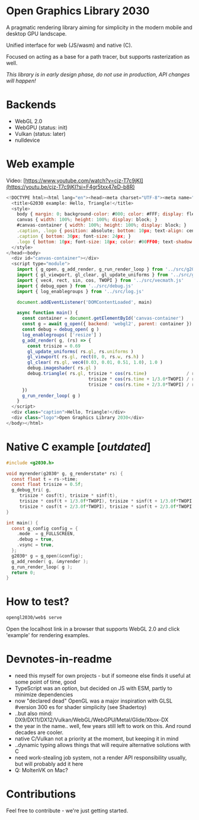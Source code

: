 # Open Graphics Library 2030
<p>A pragmatic rendering library aiming for simplicity in the modern mobile and desktop GPU landscape.</p>
<p>Unified interface for web (JS/wasm) and native (C).</p>
<p>Focused on acting as a base for a path tracer, but supports rasterization as well.</p>

*This library is in early design phase, do not use in production, API changes *will* happen!*

# Backends
* WebGL 2.0
* WebGPU (status: init)
* Vulkan (status: later)
* nulldevice

# Web example
Video: [https://www.youtube.com/watch?v=cjz-T7c9jKI](https://youtu.be/cjz-T7c9jKI?si=F4gr5txx47eD-b8R)
```js
<!DOCTYPE html><html lang="en"><head><meta charset="UTF-8"><meta name="viewport" content="width=device-width, initial-scale=1.0">
  <title>G2030 example: Hello, Triangle!</title>
  <style>
    body { margin: 0; background-color: #000; color: #FFF; display: flex; flex-direction: column; justify-content: flex-end; align-items: center; height: 100vh; }
    canvas { width: 100%; height: 100%; display: block; }
    #canvas-container { width: 100%; height: 100%; display: block; }
    .caption, .logo { position: absolute; bottom: 10px; text-align: center; width: 100%; font-family:'Franklin Gothic Medium', 'Arial Narrow', Arial, sans-serif; }
    .caption { bottom: 30px; font-size: 24px; }
    .logo { bottom: 10px; font-size: 18px; color: #00FF00; text-shadow: 0 0 4px #00A000, 0 0 16px #00A000 }
  </style>
</head><body>
  <div id="canvas-container"></div>
  <script type="module">
    import { g_open, g_add_render, g_run_render_loop } from '../src/g2030.js'
    import { gl_viewport, gl_clear, gl_update_uniforms } from '../src/gl.js'
    import { vec4, rect, sin, cos, TWOPI } from '../src/vecmath.js'
    import { debug_open } from '../src/debug.js'
    import { log_enablegroups } from '../src/log.js'

    document.addEventListener('DOMContentLoaded', main)

    async function main() {
      const container = document.getElementById('canvas-container')
      const g = await g_open({ backend: 'webgl2', parent: container })
      const debug = debug_open( g )
      log_enablegroups( ['resize'] )
      g_add_render( g, (rs) => {
        const trisize = 0.69
        gl_update_uniforms( rs.gl, rs.uniforms )
        gl_viewport( rs.gl, rect(0, 0, rs.w, rs.h) )
        gl_clear( rs.gl, vec4(0.03, 0.01, 0.51, 1.0), 1.0 )
        debug.imageshader( rs.gl )
        debug.triangle( rs.gl, trisize * cos(rs.time)               / rs.aspect, trisize * sin(rs.time),
                               trisize * cos(rs.time + 1/3.0*TWOPI) / rs.aspect, trisize * sin(rs.time + 1/3.0*TWOPI),
                               trisize * cos(rs.time + 2/3.0*TWOPI) / rs.aspect, trisize * sin(rs.time + 2/3.0*TWOPI) )
      })
      g_run_render_loop( g )
    }
  </script>
  <div class="caption">Hello, Triangle!</div>
  <div class="logo">Open Graphics Library 2030</div>
</body></html>
```

# Native C example [_outdated_]
```c
#include <g2030.h>

void myrender(g2030* g, g_renderstate* rs) {
  const float t = rs->time;
  const float trisize = 0.5f;
  g_debug_tri( g,
     trisize * cosf(t), trisize * sinf(t),
     trisize * cosf(t + 1/3.0f*TWOPI), trisize * sinf(t + 1/3.0f*TWOPI),
     trisize * cosf(t + 2/3.0f*TWOPI), trisize * sinf(t + 2/3.0f*TWOPI) );
}

int main() {
  const g_config config = {
    .mode  = g_FULLSCREEN,
    .debug = true,
    .vsync = true,
  };
  g2030* g = g_open(&config);
  g_add_render( g, &myrender );
  g_run_render_loop( g );
  return 0;
}
```

# How to test?

```bash
opengl2030/web$ serve
```
Open the localhost link in a browser that supports WebGL 2.0 and click 'example' for rendering examples.

# Devnotes-in-readme
- need this myself for own projects - but if someone else finds it useful at some point of time, good
- TypeScript was an option, but decided on JS with ESM, partly to minimize dependencies
- now "declared dead" OpenGL was a major inspiration with GLSL #version 300 es for shader simplicity (see Shadertoy)
- ..but also mind: DX9/DX11/DX12/Vulkan/WebGL/WebGPU/Metal/Glide/Xbox-DX
- the year in the name.. well, few years still left to work on this. And round decades are cooler.
- native C/Vulkan not a priority at the moment, but keeping it in mind
- ..dynamic typing allows things that will require alternative solutions with C
- need work-stealing job system, not a render API responsibility usually, but will probably add it here
- Q: MoltenVK on Mac?

# Contributions
Feel free to contribute - we're just getting started.
